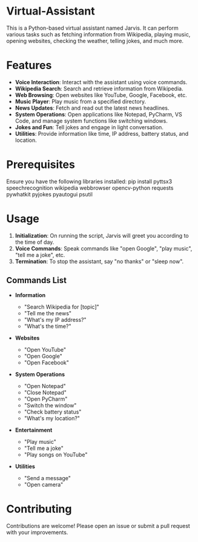 # Virtual-Assistant

This is a Python-based virtual assistant named Jarvis. It can perform various tasks such as fetching information from Wikipedia, playing music, opening websites, checking the weather, telling jokes, and much more.

# Features

- **Voice Interaction**: Interact with the assistant using voice commands.
- **Wikipedia Search**: Search and retrieve information from Wikipedia.
- **Web Browsing**: Open websites like YouTube, Google, Facebook, etc.
- **Music Player**: Play music from a specified directory.
- **News Updates**: Fetch and read out the latest news headlines.
- **System Operations**: Open applications like Notepad, PyCharm, VS Code, and manage system functions like switching windows.
- **Jokes and Fun**: Tell jokes and engage in light conversation.
- **Utilities**: Provide information like time, IP address, battery status, and location.

# Prerequisites

Ensure you have the following libraries installed:
pip install pyttsx3 speechrecognition wikipedia webbrowser opencv-python requests pywhatkit pyjokes pyautogui psutil



# Usage

1. **Initialization**: On running the script, Jarvis will greet you according to the time of day.
2. **Voice Commands**: Speak commands like "open Google", "play music", "tell me a joke", etc.
3. **Termination**: To stop the assistant, say "no thanks" or "sleep now".

## Commands List

- **Information**
  - "Search Wikipedia for [topic]"
  - "Tell me the news"
  - "What's my IP address?"
  - "What's the time?"

- **Websites**
  - "Open YouTube"
  - "Open Google"
  - "Open Facebook"

- **System Operations**
  - "Open Notepad"
  - "Close Notepad"
  - "Open PyCharm"
  - "Switch the window"
  - "Check battery status"
  - "What's my location?"

- **Entertainment**
  - "Play music"
  - "Tell me a joke"
  - "Play songs on YouTube"

- **Utilities**
  - "Send a message"
  - "Open camera"

# Contributing
Contributions are welcome! Please open an issue or submit a pull request with your improvements.

